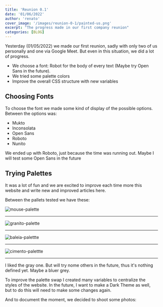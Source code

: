 ```yaml
---
title: 'Reunion 0.1'
date: '01/06/2022'
author: 'renato'
cover_image: '/images/reunion-0-1/painted-us.png'
excerpt: "The progress made in our first company reunion"
categories: [BLOG]
---
```


Yesterday (01/05/2022) we made our first reunion, sadly with only two of us personally and one via Google Meet. But even in this situation, we did a lot of progress.

-   We choose a font: Robot for the body of every text (Maybe try Open Sans in the future).
-   We tried some palette colors 
-   Improve the overall CSS structure with new variables

## Choosing Fonts
To choose the font we made some kind of display of the possible options. Between the options was:

- Mukto
- Inconsolata
- Open Sans
- Roboto
- Nunito

We ended up with Roboto, just because the time was running out. Maybe I will test some Open Sans in the future


## Trying Palettes

It was a lot of fun and we are excited to improve each time more this website and write new and improved articles here.

  
Between the pallets tested we have these:

![mouse-palette](/images/reunion-0-1/mouse-palete.png)

---

![granito-palette](/images/reunion-0-1/granito-palete.png)

---

![baleia-palettte](/images/reunion-0-1/baleia-palete.png)

---

![cimento-palettte](/images/reunion-0-1/cimento-palete.png)

----

I liked the gray one. But will try nome others in the future, thus it's nothing defined yet. Maybe a bluer grey. 

  

To improve the palette swap I created many variables to centralize the styles of the website. In the future, I want to make a Dark Theme as well, but to do this will need to make some changes again. 

  

And to document the moment, we decided to shoot some photos: